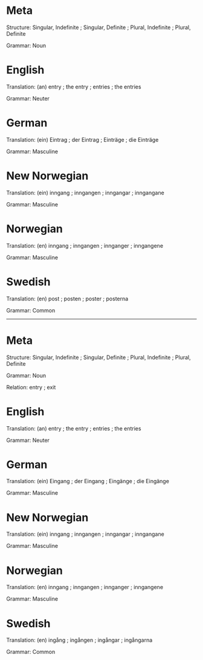 Meta
====

Structure: Singular, Indefinite ; Singular, Definite ; Plural, Indefinite ; Plural, Definite

Grammar:   Noun



English
=======

Translation: (an) entry ; the entry ; entries ; the entries

Grammar:     Neuter



German
======

Translation: (ein) Eintrag ; der Eintrag ; Einträge ; die Einträge

Grammar:     Masculine



New Norwegian
=============

Translation: (ein) inngang ; inngangen ; inngangar ; inngangane

Grammar:     Masculine



Norwegian
=========

Translation: (en) inngang ; inngangen ; innganger ; inngangene

Grammar:     Masculine



Swedish
=======

Translation: (en) post ; posten ; poster ; posterna

Grammar:     Common



--------------------------------------------------------------------------------

Meta
====

Structure: Singular, Indefinite ; Singular, Definite ; Plural, Indefinite ; Plural, Definite

Grammar:   Noun

Relation:  entry ; exit



English
=======

Translation: (an) entry ; the entry ; entries ; the entries

Grammar:     Neuter



German
======

Translation: (ein) Eingang ; der Eingang ; Eingänge ; die Eingänge

Grammar:     Masculine



New Norwegian
=============

Translation: (ein) inngang ; inngangen ; inngangar ; inngangane

Grammar:     Masculine



Norwegian
=========

Translation: (en) inngang ; inngangen ; innganger ; inngangene

Grammar:     Masculine



Swedish
=======

Translation: (en) ingång ; ingången ; ingångar ; ingångarna

Grammar:     Common
